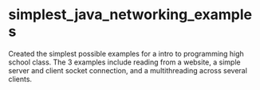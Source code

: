 simplest_java_networking_examples
=================================

Created the simplest possible examples for a intro to programming high school class. The 3 examples include reading from a website, a simple server and client socket connection, and a multithreading across several clients.